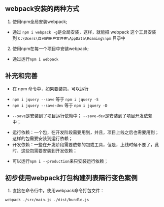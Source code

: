 ## webpack安装的两种方式

1. 使用npm全局安装webpack;
 + 通过 `npm i webpack -g`是全局安装，这样，就能把 webpack 这个工具安装到 `C:\Users\自己的用户文件夹\AppData\Roaming\npm` 目录中
2. 使用npm在每一个项目中安装webpack;
 + 通过运行`npm i webpack`


## 补充和完善

+ 在 npm 命令中，如果要装包，可以运行
 - `npm i jquery --save`   等于 `npm i jquery -S`
 - `npm i jquery --save-dev` 等于 `npm i jquery -D`
+ `--save`是安装到了项目运行依赖中； `--save-dev`是安装到了项目开发依赖中；
 - 运行依赖：一个包，在开发阶段需要用到，并且，项目上线之后也需要用到；这样的包需要安装到运行依赖；
 - 开发依赖：一些在开发阶段需要依赖的包或工具，但是，上线时候不要了，此时，这些包需要安装到开发依赖；
+ 可以运行`npm i --production`来只安装运行依赖；


## 初步使用webpack打包构建列表隔行变色案例
1. 直接在命令行中，使用webpack命令打包文件：
```
webpack ./src/main.js ./dist/bundle.js
```